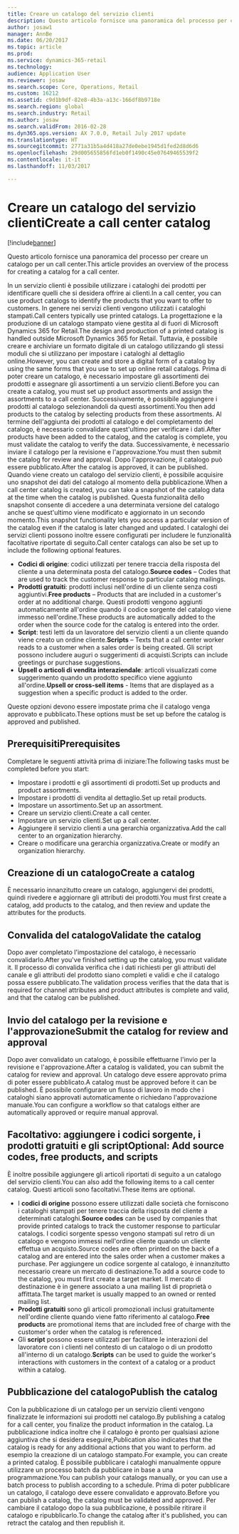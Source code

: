 ```yaml
---
title: Creare un catalogo del servizio clienti
description: Questo articolo fornisce una panoramica del processo per creare un catalogo per un call center.
author: josaw1
manager: AnnBe
ms.date: 06/20/2017
ms.topic: article
ms.prod: 
ms.service: dynamics-365-retail
ms.technology: 
audience: Application User
ms.reviewer: josaw
ms.search.scope: Core, Operations, Retail
ms.custom: 16212
ms.assetid: c9d1b9df-82e8-4b3a-a13c-166df8b9718e
ms.search.region: global
ms.search.industry: Retail
ms.author: josaw
ms.search.validFrom: 2016-02-28
ms.dyn365.ops.version: AX 7.0.0, Retail July 2017 update
ms.translationtype: HT
ms.sourcegitcommit: 2771a31b5a4d418a27de0ebe1945d1fed2d8d6d6
ms.openlocfilehash: 29d005655856fd1eb0f1490c45e07649465539f2
ms.contentlocale: it-it
ms.lasthandoff: 11/03/2017

---
```


# <a name="create-a-call-center-catalog"></a><span data-ttu-id="07a0b-103">Creare un catalogo del servizio clienti</span><span class="sxs-lookup"><span data-stu-id="07a0b-103">Create a call center catalog</span></span>

[!include[banner](includes/banner.md)]


<span data-ttu-id="07a0b-104">Questo articolo fornisce una panoramica del processo per creare un catalogo per un call center.</span><span class="sxs-lookup"><span data-stu-id="07a0b-104">This article provides an overview of the process for creating a catalog for a call center.</span></span> 

<span data-ttu-id="07a0b-105">In un servizio clienti è possibile utilizzare i cataloghi dei prodotti per identificare quelli che si desidera offrire ai clienti.</span><span class="sxs-lookup"><span data-stu-id="07a0b-105">In a call center, you can use product catalogs to identify the products that you want to offer to customers.</span></span> <span data-ttu-id="07a0b-106">In genere nei servizi clienti vengono utilizzati i cataloghi stampati.</span><span class="sxs-lookup"><span data-stu-id="07a0b-106">Call centers typically use printed catalogs.</span></span> <span data-ttu-id="07a0b-107">La progettazione e la produzione di un catalogo stampato viene gestita al di fuori di Microsoft Dynamics 365 for Retail.</span><span class="sxs-lookup"><span data-stu-id="07a0b-107">The design and production of a printed catalog is handled outside Microsoft Dynamics 365 for Retail.</span></span> <span data-ttu-id="07a0b-108">Tuttavia, è possibile creare e archiviare un formato digitale di un catalogo utilizzando gli stessi moduli che si utilizzano per impostare i cataloghi al dettaglio online.</span><span class="sxs-lookup"><span data-stu-id="07a0b-108">However, you can create and store a digital form of a catalog by using the same forms that you use to set up online retail catalogs.</span></span> <span data-ttu-id="07a0b-109">Prima di poter creare un catalogo, è necessario impostare gli assortimenti dei prodotti e assegnare gli assortimenti a un servizio clienti.</span><span class="sxs-lookup"><span data-stu-id="07a0b-109">Before you can create a catalog, you must set up product assortments and assign the assortments to a call center.</span></span> <span data-ttu-id="07a0b-110">Successivamente, è possibile aggiungere i prodotti al catalogo selezionandoli da questi assortimenti.</span><span class="sxs-lookup"><span data-stu-id="07a0b-110">You then add products to the catalog by selecting products from these assortments.</span></span> <span data-ttu-id="07a0b-111">Al termine dell'aggiunta dei prodotti al catalogo e del completamento del catalogo, è necessario convalidare quest'ultimo per verificare i dati.</span><span class="sxs-lookup"><span data-stu-id="07a0b-111">After products have been added to the catalog, and the catalog is complete, you must validate the catalog to verify the data.</span></span> <span data-ttu-id="07a0b-112">Successivamente, è necessario inviare il catalogo per la revisione e l'approvazione.</span><span class="sxs-lookup"><span data-stu-id="07a0b-112">You must then submit the catalog for review and approval.</span></span> <span data-ttu-id="07a0b-113">Dopo l'approvazione, il catalogo può essere pubblicato.</span><span class="sxs-lookup"><span data-stu-id="07a0b-113">After the catalog is approved, it can be published.</span></span> <span data-ttu-id="07a0b-114">Quando viene creato un catalogo del servizio clienti, è possibile acquisire uno snapshot dei dati del catalogo al momento della pubblicazione.</span><span class="sxs-lookup"><span data-stu-id="07a0b-114">When a call center catalog is created, you can take a snapshot of the catalog data at the time when the catalog is published.</span></span> <span data-ttu-id="07a0b-115">Questa funzionalità dello snapshot consente di accedere a una determinata versione del catalogo anche se quest'ultimo viene modificato e aggiornato in un secondo momento.</span><span class="sxs-lookup"><span data-stu-id="07a0b-115">This snapshot functionality lets you access a particular version of the catalog even if the catalog is later changed and updated.</span></span> <span data-ttu-id="07a0b-116">I cataloghi dei servizi clienti possono inoltre essere configurati per includere le funzionalità facoltative riportate di seguito.</span><span class="sxs-lookup"><span data-stu-id="07a0b-116">Call center catalogs can also be set up to include the following optional features.</span></span>

-   <span data-ttu-id="07a0b-117">**Codici di origine**: codici utilizzati per tenere traccia della risposta del cliente a una determinata posta del catalogo.</span><span class="sxs-lookup"><span data-stu-id="07a0b-117">**Source codes** – Codes that are used to track the customer response to particular catalog mailings.</span></span>
-   <span data-ttu-id="07a0b-118">**Prodotti gratuiti**: prodotti inclusi nell'ordine di un cliente senza costi aggiuntivi.</span><span class="sxs-lookup"><span data-stu-id="07a0b-118">**Free products** – Products that are included in a customer's order at no additional charge.</span></span> <span data-ttu-id="07a0b-119">Questi prodotti vengono aggiunti automaticamente all'ordine quando il codice sorgente del catalogo viene immesso nell'ordine.</span><span class="sxs-lookup"><span data-stu-id="07a0b-119">These products are automatically added to the order when the source code for the catalog is entered into the order.</span></span>
-   <span data-ttu-id="07a0b-120">**Script**: testi letti da un lavoratore del servizio clienti a un cliente quando viene creato un ordine cliente.</span><span class="sxs-lookup"><span data-stu-id="07a0b-120">**Scripts** – Texts that a call center worker reads to a customer when a sales order is being created.</span></span> <span data-ttu-id="07a0b-121">Gli script possono includere auguri o suggerimenti di acquisti.</span><span class="sxs-lookup"><span data-stu-id="07a0b-121">Scripts can include greetings or purchase suggestions.</span></span>
-   <span data-ttu-id="07a0b-122">**Upsell o articoli di vendita interaziendale**: articoli visualizzati come suggerimento quando un prodotto specifico viene aggiunto all'ordine.</span><span class="sxs-lookup"><span data-stu-id="07a0b-122">**Upsell or cross-sell items** - Items that are displayed as a suggestion when a specific product is added to the order.</span></span>

<span data-ttu-id="07a0b-123">Queste opzioni devono essere impostate prima che il catalogo venga approvato e pubblicato.</span><span class="sxs-lookup"><span data-stu-id="07a0b-123">These options must be set up before the catalog is approved and published.</span></span>

## <a name="prerequisites"></a><span data-ttu-id="07a0b-124">Prerequisiti</span><span class="sxs-lookup"><span data-stu-id="07a0b-124">Prerequisites</span></span>
<span data-ttu-id="07a0b-125">Completare le seguenti attività prima di iniziare:</span><span class="sxs-lookup"><span data-stu-id="07a0b-125">The following tasks must be completed before you start:</span></span>

-   <span data-ttu-id="07a0b-126">Impostare i prodotti e gli assortimenti di prodotti.</span><span class="sxs-lookup"><span data-stu-id="07a0b-126">Set up products and product assortments.</span></span>
-   <span data-ttu-id="07a0b-127">Impostare i prodotti di vendita al dettaglio.</span><span class="sxs-lookup"><span data-stu-id="07a0b-127">Set up retail products.</span></span>
-   <span data-ttu-id="07a0b-128">Impostare un assortimento.</span><span class="sxs-lookup"><span data-stu-id="07a0b-128">Set up an assortment.</span></span>
-   <span data-ttu-id="07a0b-129">Creare un servizio clienti.</span><span class="sxs-lookup"><span data-stu-id="07a0b-129">Create a call center.</span></span>
-   <span data-ttu-id="07a0b-130">Impostare un servizio clienti.</span><span class="sxs-lookup"><span data-stu-id="07a0b-130">Set up a call center.</span></span>
-   <span data-ttu-id="07a0b-131">Aggiungere il servizio clienti a una gerarchia organizzativa.</span><span class="sxs-lookup"><span data-stu-id="07a0b-131">Add the call center to an organization hierarchy.</span></span>
-   <span data-ttu-id="07a0b-132">Creare o modificare una gerarchia organizzativa.</span><span class="sxs-lookup"><span data-stu-id="07a0b-132">Create or modify an organization hierarchy.</span></span>

## <a name="create-a-catalog"></a><span data-ttu-id="07a0b-133">Creazione di un catalogo</span><span class="sxs-lookup"><span data-stu-id="07a0b-133">Create a catalog</span></span>
<span data-ttu-id="07a0b-134">È necessario innanzitutto creare un catalogo, aggiungervi dei prodotti, quindi rivedere e aggiornare gli attributi dei prodotti.</span><span class="sxs-lookup"><span data-stu-id="07a0b-134">You must first create a catalog, add products to the catalog, and then review and update the attributes for the products.</span></span>

## <a name="validate-the-catalog"></a><span data-ttu-id="07a0b-135">Convalida del catalogo</span><span class="sxs-lookup"><span data-stu-id="07a0b-135">Validate the catalog</span></span>
<span data-ttu-id="07a0b-136">Dopo aver completato l'impostazione del catalogo, è necessario convalidarlo.</span><span class="sxs-lookup"><span data-stu-id="07a0b-136">After you've finished setting up the catalog, you must validate it.</span></span> <span data-ttu-id="07a0b-137">Il processo di convalida verifica che i dati richiesti per gli attributi del canale e gli attributi del prodotto siano completi e validi e che il catalogo possa essere pubblicato.</span><span class="sxs-lookup"><span data-stu-id="07a0b-137">The validation process verifies that the data that is required for channel attributes and product attributes is complete and valid, and that the catalog can be published.</span></span>

## <a name="submit-the-catalog-for-review-and-approval"></a><span data-ttu-id="07a0b-138">Invio del catalogo per la revisione e l'approvazione</span><span class="sxs-lookup"><span data-stu-id="07a0b-138">Submit the catalog for review and approval</span></span>
<span data-ttu-id="07a0b-139">Dopo aver convalidato un catalogo, è possibile effettuarne l'invio per la revisione e l'approvazione.</span><span class="sxs-lookup"><span data-stu-id="07a0b-139">After a catalog is validated, you can submit the catalog for review and approval.</span></span> <span data-ttu-id="07a0b-140">Un catalogo deve essere approvato prima di poter essere pubblicato.</span><span class="sxs-lookup"><span data-stu-id="07a0b-140">A catalog must be approved before it can be published.</span></span> <span data-ttu-id="07a0b-141">È possibile configurare un flusso di lavoro in modo che i cataloghi siano approvati automaticamente o richiedano l'approvazione manuale.</span><span class="sxs-lookup"><span data-stu-id="07a0b-141">You can configure a workflow so that catalogs either are automatically approved or require manual approval.</span></span>

## <a name="optional-add-source-codes-free-products-and-scripts"></a><span data-ttu-id="07a0b-142">Facoltativo: aggiungere i codici sorgente, i prodotti gratuiti e gli script</span><span class="sxs-lookup"><span data-stu-id="07a0b-142">Optional: Add source codes, free products, and scripts</span></span>
<span data-ttu-id="07a0b-143">È inoltre possibile aggiungere gli articoli riportati di seguito a un catalogo del servizio clienti.</span><span class="sxs-lookup"><span data-stu-id="07a0b-143">You can also add the following items to a call center catalog.</span></span> <span data-ttu-id="07a0b-144">Questi articoli sono facoltativi.</span><span class="sxs-lookup"><span data-stu-id="07a0b-144">These items are optional.</span></span>

-   <span data-ttu-id="07a0b-145">I **codici di origine** possono essere utilizzati dalle società che forniscono i cataloghi stampati per tenere traccia della risposta del cliente a determinati cataloghi.</span><span class="sxs-lookup"><span data-stu-id="07a0b-145">**Source codes** can be used by companies that provide printed catalogs to track the customer response to particular catalogs.</span></span> <span data-ttu-id="07a0b-146">I codici sorgente spesso vengono stampati sul retro di un catalogo e vengono immessi nell'ordine cliente quando un cliente effettua un acquisto.</span><span class="sxs-lookup"><span data-stu-id="07a0b-146">Source codes are often printed on the back of a catalog and are entered into the sales order when a customer makes a purchase.</span></span> <span data-ttu-id="07a0b-147">Per aggiungere un codice sorgente al catalogo, è innanzitutto necessario creare un mercato di destinazione.</span><span class="sxs-lookup"><span data-stu-id="07a0b-147">To add a source code to the catalog, you must first create a target market.</span></span> <span data-ttu-id="07a0b-148">Il mercato di destinazione è in genere associato a una mailing list di proprietà o affittata.</span><span class="sxs-lookup"><span data-stu-id="07a0b-148">The target market is usually mapped to an owned or rented mailing list.</span></span>
-   <span data-ttu-id="07a0b-149">**Prodotti gratuiti** sono gli articoli promozionali inclusi gratuitamente nell'ordine cliente quando viene fatto riferimento al catalogo.</span><span class="sxs-lookup"><span data-stu-id="07a0b-149">**Free products** are promotional items that are included free of charge with the customer's order when the catalog is referenced.</span></span>
-   <span data-ttu-id="07a0b-150">Gli **script** possono essere utilizzati per facilitare le interazioni del lavoratore con i clienti nel contesto di un catalogo o di un prodotto all'interno di un catalogo.</span><span class="sxs-lookup"><span data-stu-id="07a0b-150">**Scripts** can be used to guide the worker's interactions with customers in the context of a catalog or a product within a catalog.</span></span>

## <a name="publish-the-catalog"></a><span data-ttu-id="07a0b-151">Pubblicazione del catalogo</span><span class="sxs-lookup"><span data-stu-id="07a0b-151">Publish the catalog</span></span>
<span data-ttu-id="07a0b-152">Con la pubblicazione di un catalogo per un servizio clienti vengono finalizzate le informazioni sui prodotti nel catalogo.</span><span class="sxs-lookup"><span data-stu-id="07a0b-152">By publishing a catalog for a call center, you finalize the product information in the catalog.</span></span> <span data-ttu-id="07a0b-153">La pubblicazione indica inoltre che il catalogo è pronto per qualsiasi azione aggiuntiva che si desidera eseguire,</span><span class="sxs-lookup"><span data-stu-id="07a0b-153">Publication also indicates that the catalog is ready for any additional actions that you want to perform.</span></span> <span data-ttu-id="07a0b-154">ad esempio la creazione di un catalogo stampato.</span><span class="sxs-lookup"><span data-stu-id="07a0b-154">For example, you can create a printed catalog.</span></span> <span data-ttu-id="07a0b-155">È possibile pubblicare i cataloghi manualmente oppure utilizzare un processo batch da pubblicare in base a una programmazione.</span><span class="sxs-lookup"><span data-stu-id="07a0b-155">You can publish your catalogs manually, or you can use a batch process to publish according to a schedule.</span></span> <span data-ttu-id="07a0b-156">Prima di poter pubblicare un catalogo, il catalogo deve essere convalidato e approvato.</span><span class="sxs-lookup"><span data-stu-id="07a0b-156">Before you can publish a catalog, the catalog must be validated and approved.</span></span> <span data-ttu-id="07a0b-157">Per cambiare il catalogo dopo la sua pubblicazione, è possibile ritirare il catalogo e ripubblicarlo.</span><span class="sxs-lookup"><span data-stu-id="07a0b-157">To change the catalog after it's published, you can retract the catalog and then republish it.</span></span>




